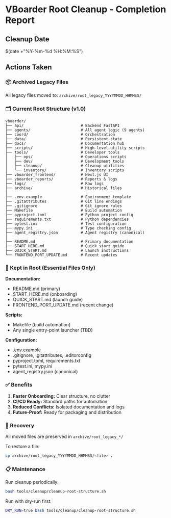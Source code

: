 # VBoarder Root Cleanup - Completion Report

## Cleanup Date

$(date +"%Y-%m-%d %H:%M:%S")

## Actions Taken

### 📦 Archived Legacy Files

All legacy files moved to: `archive/root_legacy_YYYYMMDD_HHMMSS/`

### 🗂️ Current Root Structure (v1.0)

```
vboarder/
├── api/                         # Backend FastAPI
├── agents/                      # All agent logic (9 agents)
├── coord/                       # Orchestration
├── data/                        # Persistent state
├── docs/                        # Documentation hub
├── scripts/                     # High-level utility scripts
├── tools/                       # Developer tools
│   ├── ops/                     # Operations scripts
│   ├── dev/                     # Development tools
│   ├── cleanup/                 # Cleanup utilities
│   └── inventory/               # Inventory scripts
├── vboarder_frontend/           # Next.js UI
├── vboarder_reports/            # Reports & logs
├── logs/                        # Raw logs
├── archive/                     # Historical files
│
├── .env.example                 # Environment template
├── .gitattributes               # Git line endings
├── .gitignore                   # Git ignore rules
├── Makefile                     # Build automation
├── pyproject.toml               # Python project config
├── requirements.txt             # Python dependencies
├── pytest.ini                   # Test configuration
├── mypy.ini                     # Type checking config
├── agent_registry.json          # Agent registry (canonical)
│
├── README.md                    # Primary documentation
├── START_HERE.md                # Quick start guide
├── QUICK_START.md               # Launch instructions
└── FRONTEND_PORT_UPDATE.md      # Recent updates
```

### 🎯 Kept in Root (Essential Files Only)

**Documentation:**

- README.md (primary)
- START_HERE.md (onboarding)
- QUICK_START.md (launch guide)
- FRONTEND_PORT_UPDATE.md (recent change)

**Scripts:**

- Makefile (build automation)
- Any single entry-point launcher (TBD)

**Configuration:**

- .env.example
- .gitignore, .gitattributes, .editorconfig
- pyproject.toml, requirements.txt
- pytest.ini, mypy.ini
- agent_registry.json (canonical)

### ✅ Benefits

1. **Faster Onboarding:** Clear structure, no clutter
2. **CI/CD Ready:** Standard paths for automation
3. **Reduced Conflicts:** Isolated documentation and logs
4. **Future-Proof:** Ready for packaging and distribution

### 🔄 Recovery

All moved files are preserved in `archive/root_legacy_*/`

To restore a file:

```bash
cp archive/root_legacy_YYYYMMDD_HHMMSS/<file> .
```

### 📋 Maintenance

Run cleanup periodically:

```bash
bash tools/cleanup/cleanup-root-structure.sh
```

Run with dry-run first:

```bash
DRY_RUN=true bash tools/cleanup/cleanup-root-structure.sh
```
